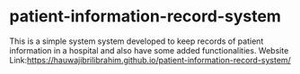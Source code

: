 # patient-information-record-system
This is a simple system system developed to keep records of patient information in a hospital and also have some added functionalities.
Website Link:https://hauwajibrilibrahim.github.io/patient-information-record-system/
